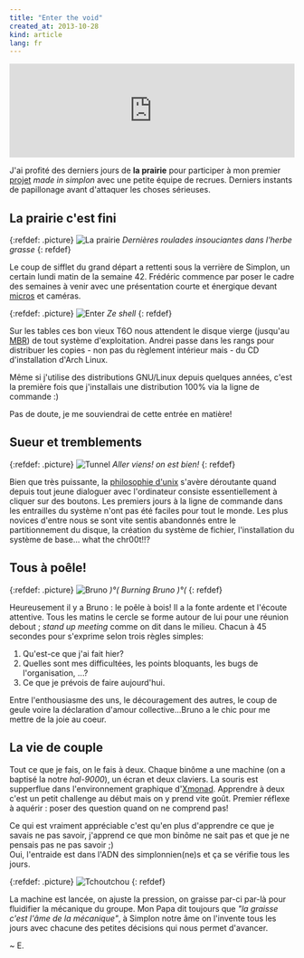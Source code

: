 ```yaml
---
title: "Enter the void"
created_at: 2013-10-28
kind: article
lang: fr
---
```


<iframe width="100%" height="166" scrolling="no" frameborder="no" src="https://w.soundcloud.com/player/?url=https%3A//api.soundcloud.com/tracks/34713375&amp;color=00b8ff&amp;auto_play=false&amp;show_artwork=false"></iframe>

J'ai profité des derniers jours de **la prairie** pour participer à mon premier [projet](http://www.fyow.net) *made in simplon* avec une petite équipe de recrues. Derniers instants de papillonage avant d'attaquer les choses sérieuses.

## La prairie c'est fini

{:refdef: .picture}
![La prairie](../../img/2-prairie.jpg)
*Dernières roulades insouciantes dans l'herbe grasse*
{: refdef}

Le coup de sifflet du grand départ a rettenti sous la verrière de Simplon, un certain lundi matin de la semaine 42. Frédéric commence par poser le cadre des semaines à venir avec une présentation courte et énergique devant [micros](http://www.lemouv.fr/diffusion-une-fabrique-de-codeurs-en-seine-saint-denis) et caméras.

{:refdef: .picture}
![Enter](../../img/2-enter.jpg)
*Ze shell*
{: refdef}

Sur les tables ces bon vieux T6O nous attendent le disque vierge (jusqu'au [MBR](https://fr.wikipedia.org/wiki/Master_boot_record)) de tout système d'exploitation. Andrei passe dans les rangs pour distribuer les copies - non pas du règlement intérieur mais - du CD d'installation d'Arch Linux.    

Même si j'utilise des distributions GNU/Linux depuis quelques années, c'est la première fois que j'installais une distribution 100% via la ligne de commande :)

Pas de doute, je me souviendrai de cette entrée en matière!

## Sueur et tremblements

{:refdef: .picture}
![Tunnel](../../img/2-tunnel.jpg)
*Aller viens! on est bien!*
{: refdef}

Bien que très puissante, la [philosophie d'unix](https://fr.wikipedia.org/wiki/Philosophie_d%27Unix) s'avère déroutante quand depuis tout jeune dialoguer avec l'ordinateur consiste essentiellement à cliquer sur des boutons. Les premiers jours à la ligne de commande dans les entrailles du système n'ont pas été faciles pour tout le monde. Les plus novices d'entre nous se sont vite sentis abandonnés entre le partitionnement du disque, la création du système de fichier, l'installation du système de base... what the chr00t!!?

## Tous à poêle!

{:refdef: .picture}
![Bruno](../../img/2-bruno.png)
*)°(  Burning Bruno  )°(*
{: refdef}

Heureusement il y a Bruno : le poêle à bois! Il a la fonte ardente et l'écoute attentive. Tous les matins le cercle se forme autour de lui pour une réunion debout ; *stand up meeting* comme on dit dans le milieu. Chacun à 45 secondes pour s'exprime selon trois règles simples:

1. Qu'est-ce que j'ai fait hier?
2. Quelles sont mes difficultées, les points bloquants, les bugs de l'organisation, ...?
3. Ce que je prévois de faire aujourd'hui.

Entre l'enthousiasme des uns, le découragement des autres, le coup de geule voire la déclaration d'amour collective...Bruno a le chic pour me mettre de la joie au coeur.

## La vie de couple

Tout ce que je fais, on le fais à deux. Chaque binôme a une machine (on a baptisé la notre *hal-9000*), un écran et deux claviers. La souris est supperflue dans l'environnement graphique d'[Xmonad](http://xmonad.org/). Apprendre à deux c'est un petit challenge au début mais on y prend vite goût. Premier réflexe à aquérir : poser des question quand on ne comprend pas!

Ce qui est vraiment appréciable c'est qu'en plus d'apprendre ce que je savais ne pas savoir, j'apprend ce que mon binôme ne sait pas et que je ne pensais pas ne pas savoir ;)   
Oui, l'entraide est dans l'ADN des simplonnien(ne)s et ça se vérifie tous les jours.

{:refdef: .picture}
![Tchoutchou](../../img/2-train.gif)
{: refdef}

La machine est lancée, on ajuste la pression, on graisse par-ci par-là pour fluidifier la mécanique du groupe. Mon Papa dit toujours que *"la graisse c'est l'âme de la mécanique"*, à Simplon notre âme on l'invente tous les jours avec chacune des petites décisions qui nous permet d'avancer.

~ E.